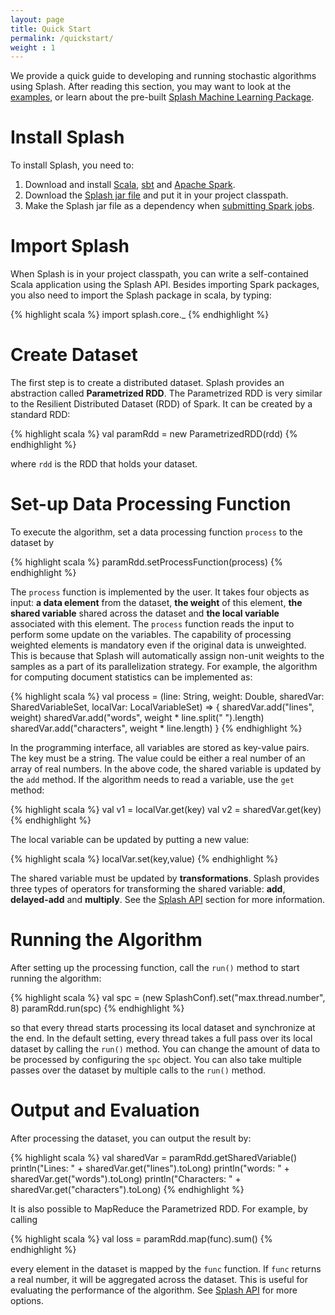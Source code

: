 ```yaml
---
layout: page
title: Quick Start
permalink: /quickstart/
weight : 1
---
```


We provide a quick guide to developing and running stochastic algorithms using Splash. After reading this section, you may want to look at the [examples]({{site.baseurl}}/example/), or learn about the pre-built [Splash Machine Learning Package]({{site.baseurl}}/mlpackage/).

# Install Splash

To install Splash, you need to:

1. Download and install [Scala](http://www.scala-lang.org/index.html), [sbt](http://www.scala-sbt.org/index.html) and [Apache Spark](https://spark.apache.org/).
2. Download the [Splash jar file](https://github.com/zhangyuc/splash/blob/master/target/scala-2.10/splash-0.1.0.jar?raw=true) and put it in your project classpath.
3. Make the Splash jar file as a dependency when [submitting Spark jobs](http://spark.apache.org/docs/latest/submitting-applications.html).

# Import Splash

When Splash is in your project classpath, you can write a self-contained Scala application using the Splash API. Besides importing Spark packages, you also need to import the Splash package in scala, by typing:

{% highlight scala %}
import splash.core._
{% endhighlight %}

# Create Dataset

The first step is to create a distributed dataset. Splash provides an abstraction called **Parametrized RDD**. The Parametrized RDD is very similar to the Resilient Distributed Dataset (RDD) of Spark. It can be created by a standard RDD:

{% highlight scala %}
val paramRdd = new ParametrizedRDD(rdd)
{% endhighlight %}

where `rdd` is the RDD that holds your dataset. 

# Set-up Data Processing Function

To execute the algorithm, set a data processing function `process` to the dataset by

{% highlight scala %}
paramRdd.setProcessFunction(process)
{% endhighlight %}

The `process` function is implemented by the user. It takes four objects as input: **a data element** from the dataset, **the weight** of this element, **the shared variable** shared across the dataset and **the local variable** associated with this element. The `process` function reads the input to perform some update on the variables. The capability of processing weighted elements is mandatory even if the original data is unweighted. This is because that Splash will automatically assign non-unit weights to the samples as a part of its parallelization strategy. For example, the algorithm for computing document statistics can be implemented as:

{% highlight scala %}
val process = (line: String, weight: Double, sharedVar: SharedVariableSet,  localVar: LocalVariableSet) => {
  sharedVar.add("lines", weight)
  sharedVar.add("words", weight * line.split(" ").length)
  sharedVar.add("characters", weight * line.length)
}
{% endhighlight %}

In the programming interface, all variables are stored as key-value pairs. The key must be a string. The value could be either a real number of an array of real numbers. In the above code, the shared variable is updated by the `add` method. If the algorithm needs to read a variable, use the `get` method:

{% highlight scala %}
val v1 = localVar.get(key)
val v2 = sharedVar.get(key)
{% endhighlight %}

The local variable can be updated by putting a new value:

{% highlight scala %}
localVar.set(key,value)
{% endhighlight %}

The shared variable must be updated by **transformations**. Splash provides three types of operators for transforming the shared variable: **add**, **delayed-add** and **multiply**. See the [Splash API]({{site.baseurl}}/api/) section for more information.

# Running the Algorithm

After setting up the processing function, call the `run()` method to start running the algorithm:

{% highlight scala %}
val spc = (new SplashConf).set("max.thread.number", 8)
paramRdd.run(spc)
{% endhighlight %}

so that every thread starts processing its local dataset and synchronize at the end. In the default setting, every thread takes a full pass over its local dataset by calling the `run()` method. You can change the amount of data to be processed by configuring the `spc` object. You can also take multiple passes over the dataset by multiple calls to the `run()` method.

# Output and Evaluation

After processing the dataset, you can output the result by:

{% highlight scala %}
val sharedVar = paramRdd.getSharedVariable()
println("Lines: " + sharedVar.get("lines").toLong)
println("words: " + sharedVar.get("words").toLong)
println("Characters: " + sharedVar.get("characters").toLong)
{% endhighlight %}

It is also possible to MapReduce the Parametrized RDD. For example, by calling

{% highlight scala %}
val loss = paramRdd.map(func).sum()
{% endhighlight %}

every element in the dataset is mapped by the `func` function. If `func` returns a real number, it will be aggregated across the dataset. This is useful for evaluating the performance of the algorithm. See [Splash API]({{site.baseurl}}/api/) for more options.


